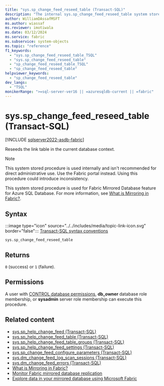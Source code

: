 ```yaml
---
title: "sys.sp_change_feed_reseed_table (Transact-SQL)"
description: "The internal sys.sp_change_feed_reseed_table system stored procedure reseeds the link table in the current database context."
author: WilliamDAssafMSFT
ms.author: wiassaf
ms.reviewer: imotiwala
ms.date: 03/12/2024
ms.service: fabric
ms.subservice: system-objects
ms.topic: "reference"
f1_keywords:
  - "sys.sp_change_feed_reseed_table_TSQL"
  - "sys.sp_change_feed_reseed_table"
  - "sp_change_feed_reseed_table_TSQL"
  - "sp_change_feed_reseed_table"
helpviewer_keywords:
  - "sp_change_feed_reseed_table"
dev_langs:
  - "TSQL"
monikerRange: ">=sql-server-ver16 || =azuresqldb-current || =fabric"
---
```

# sys.sp_change_feed_reseed_table (Transact-SQL)

[!INCLUDE [sqlserver2022-asdb-fabric](../../includes/applies-to-version/sqlserver2022-asdb-fabric.md)]

Reseeds the link table in the current database context.

> [!NOTE]  
> This system stored procedure is used internally and isn't recommended for direct administrative use. Use the Fabric portal instead. Using this procedure could introduce inconsistency.

This system stored procedure is used for Fabric Mirrored Database feature for Azure SQL Database. For more information, see [What is Mirroring in Fabric?](/fabric/database/mirrored-database/overview).

## Syntax

:::image type="icon" source="../../includes/media/topic-link-icon.svg" border="false"::: [Transact-SQL syntax conventions](../../t-sql/language-elements/transact-sql-syntax-conventions-transact-sql.md)

```syntaxsql
sys.sp_change_feed_reseed_table
```

## Returns

`0` (success) or `1` (failure).

## Permissions

A user with [CONTROL database permissions](../security/permissions-database-engine.md), **db_owner** database role membership, or **sysadmin** server role membership can execute this procedure.

## Related content

- [sys.sp_help_change_feed (Transact-SQL)](sp-help-change-feed.md)
- [sys.sp_help_change_feed_table (Transact-SQL)](sp-help-change-feed-table.md)
- [sys.sp_help_change_feed_table_groups (Transact-SQL)](sp-help-change-feed-table-groups.md)
- [sys.sp_help_change_feed_settings (Transact-SQL)](sp-help-change-feed-settings.md)
- [sys.sp_change_feed_configure_parameters (Transact-SQL)](sp-change-feed-configure-parameters.md)
- [sys.dm_change_feed_log_scan_sessions (Transact-SQL)](../system-dynamic-management-views/sys-dm-change-feed-log-scan-sessions.md)
- [sys.dm_change_feed_errors (Transact-SQL)](../system-dynamic-management-views/sys-dm-change-feed-errors.md)
- [What is Mirroring in Fabric?](/fabric/database/mirrored-database/overview)
- [Monitor Fabric mirrored database replication](/fabric/database/mirrored-database/monitor)
- [Explore data in your mirrored database using Microsoft Fabric](/fabric/database/mirrored-database/explore)
